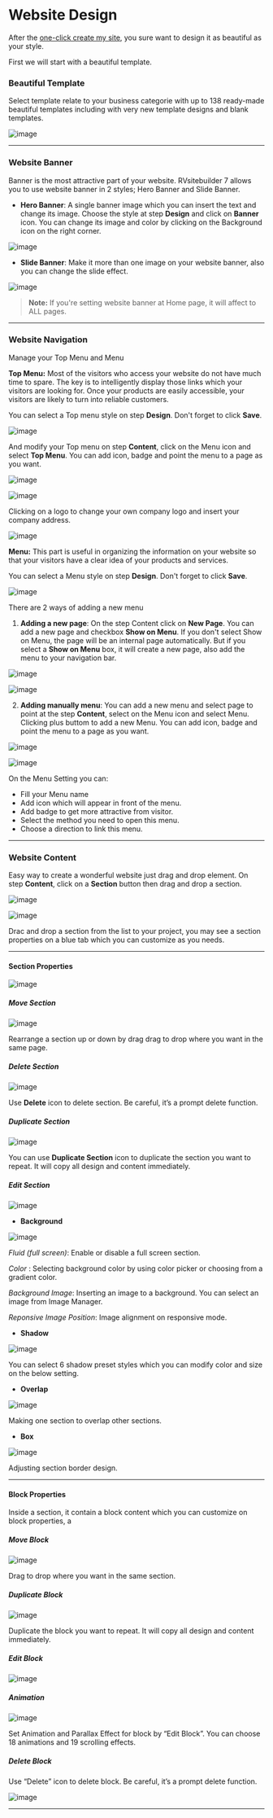 # Website Design

After the [one-click create my site](create-new-website.md), you sure want to design it as beautiful as your style.

First we will start with a beautiful template.


### Beautiful Template
Select template relate to your business categorie with up to 138 ready-made beautiful templates including with very new template designs and blank templates.

![image](images/newtemplate.png)

----------------------------------------------------------------------

### Website Banner
Banner is the most attractive part of your website. RVsitebuilder 7 allows you to use website banner in 2 styles; Hero Banner and Slide Banner.
- **Hero Banner**: A single banner image which you can insert the text and change its image. Choose the style at step **Design** and click on **Banner** icon. You can change its image and color by clicking on the Background icon on the right corner. 

![image](images/create6.png)

- **Slide Banner**: Make it more than one image on your website banner, also you can change the slide effect.

![image](images/create7.png)
> **Note:** If you're setting website banner at Home page, it will affect to ALL pages. 

----------------------------------------------------------------------

### Website Navigation
Manage your Top Menu and Menu

**Top Menu:** Most of the visitors who access your website do not have much time to spare. The key is to intelligently display those links which your visitors are looking for. Once your products are easily accessible, your visitors are likely to turn into reliable customers.

You can select a Top menu style on step **Design**. Don't forget to click **Save**.

![image](images/create8.png)


And modify your Top menu on step **Content**, click on the Menu icon and select **Top Menu**. You can add icon, badge and point the menu to a page as you want.

![image](images/create9.png)

![image](images/create11.png)

Clicking on a logo to change your own company logo and insert your company address.

![image](images/create10.png)

**Menu:** This part is useful in organizing the information on your website so that your visitors have a clear idea of your products and services.

You can select a Menu style on step **Design**. Don't forget to click **Save**.

![image](images/create12-1.png)

There are 2 ways of adding a new menu

1. **Adding a new page**: On the step Content click on **New Page**. You can add a new page and checkbox **Show on Menu**. If you don't select Show on Menu, the page will be an internal page automatically. But if you select a **Show on Menu** box, it will create a new page, also add the menu to your navigation bar.

![image](images/create12-2.png)

![image](images/create12-3.png)

2. **Adding manually menu**: You can add a new menu and select page to point at the step **Content**, select on the Menu icon and select Menu. Clicking plus buttom to add a new Menu. You can add icon, badge and point the menu to a page as you want.

![image](images/create12.png)

![image](images/create13.png)

On the Menu Setting you can:

- Fill your Menu name
- Add icon which will appear in front of the menu.
- Add badge to get more attractive from visitor.
- Select the method you need to open this menu.
- Choose a direction to link this menu.

----------------------------------------------------------------------

### Website Content
Easy way to create a wonderful website just drag and drop element. On step **Content**, click on a **Section** button then drag and drop a section.

![image](images/create14.png)

![image](images/create14-1.png)

Drac and drop a section from the list to your project, you may see a section properties on a blue tab which you can customize as you needs.

----------------------------------------------------------------------

#### Section Properties

![image](images/sectionproperties01.png)

##### Move Section

![image](images/movesection.png)

Rearrange a section up or down by drag drag to drop where you want in the same page.

##### Delete Section

![image](images/deletesection.png)

Use **Delete** icon to delete section. Be careful, it’s a prompt delete function.

##### Duplicate Section

![image](images/duplicatesection.png)

You can use **Duplicate Section** icon to duplicate the section you want to repeat. It will copy all design and content immediately.

##### Edit Section

![image](images/editsection.png)

   - **Background**
   
![image](images/backgroundsection.png)

*Fluid (full screen)*: Enable or disable a full screen section.

*Color* : Selecting background color by using color picker or choosing from a gradient color.

*Background Image*: Inserting an image to a background. You can select an image from Image Manager.

*Reponsive Image Position*: Image alignment on responsive mode.

   - **Shadow**

![image](images/shadowsection.png)

You can select 6 shadow preset styles which you can modify color and size on the below setting.

   - **Overlap**

![image](images/overlapsection.png)

Making one section to overlap other sections. 

   - **Box**

![image](images/boxsection.png)

Adjusting section border design.

----------------------------------------------------------------------

#### Block Properties

Inside a section, it contain a block content which you can customize on block properties, a

##### Move Block

![image](images/moveblock.png)

Drag to drop where you want in the same section.

##### Duplicate Block

![image](images/duplicateblock.png)

Duplicate the block you want to repeat. It will copy all design and content immediately.

##### Edit Block

![image](images/editblock.png)

##### Animation

![image](images/animation.png)

Set Animation and Parallax Effect for block by “Edit Block”. You can choose 18 animations and 19 scrolling effects.

##### Delete Block

Use “Delete” icon to delete block. Be careful, it’s a prompt delete function.

![image](images/deleteblock.png)


----------------------------------------------------------------

